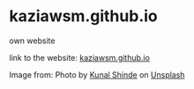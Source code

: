# kaziawsm.github.io
own website

link to the website: <a href="https://kaziawsm.github.io">kaziawsm.github.io</a>


Image from:
<span>Photo by <a href="https://unsplash.com/@editholic7?utm_source=unsplash&amp;utm_medium=referral&amp;utm_content=creditCopyText">Kunal Shinde</a> on <a href="https://unsplash.com/s/photos/nature?utm_source=unsplash&amp;utm_medium=referral&amp;utm_content=creditCopyText">Unsplash</a></span>
